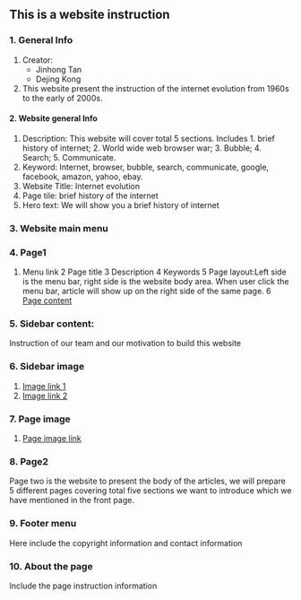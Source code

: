 
## This is a website instruction

### 1. General Info
1. Creator: 
   * Jinhong Tan 
   * Dejing Kong
2. This website present the instruction of the internet evolution from 1960s to the early of 2000s.
#### 2. Website general Info
1. Description: This website will cover total 5 sections. Includes 1. brief history of internet; 2. World wide web browser war; 3. Bubble; 4. Search; 5. Communicate.
2. Keyword: Internet, browser, bubble, search, communicate, google, facebook, amazon, yahoo, ebay.
3. Website Title: Internet evolution
4. Page tile: brief history of the internet
5. Hero text: We will show you a brief history of internet 
### 3. Website main menu
### 4. Page1
1. Menu link
2 Page title
3 Description
4 Keywords
5 Page layout:Left side is the menu bar, right side is the website body area. When user click the menu bar, article will show up on the right side of the same page.
6 [Page content](https://github.com/jinhongtan/newrepo/blob/main/Internet%20outline_Jinhong%20tan.docx)

### 5. Sidebar content: 
Instruction of our team and our motivation to build this website
### 6. Sidebar image
1. [Image link 1](https://img.icons8.com/ios/452/sidebar-menu.png)
2. [Image link 2](https://i.pinimg.com/originals/1a/69/97/1a69977460ac825b75f134901340d4e4.png)

### 7. Page image
1. [Page image link](https://www.akamai.com/us/en/multimedia/images/intro/2018/akamai-web-application-protector-intro.jpg?imwidth=1366)

### 8. Page2
Page two is the website to present the body of the articles, we will prepare 5 different pages covering total five sections we want to introduce which we have mentioned in the front page.

### 9. Footer menu 
Here include the copyright information and contact information
### 10. About the page
Include the page instruction information



